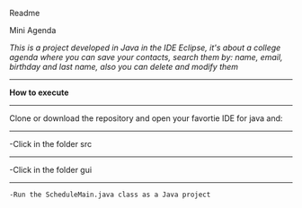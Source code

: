 Readme

Mini Agenda


*This is a project developed in Java in the IDE Eclipse, it's about a college agenda where you can save your contacts, search them by: name, email, birthday and last name, also you can delete and modify them*
___

**How to execute**
___
Clone or download the repository and open your favortie IDE for java and:
___
-Click in the folder src
___
  -Click in the folder gui
  ___
    -Run the ScheduleMain.java class as a Java project






